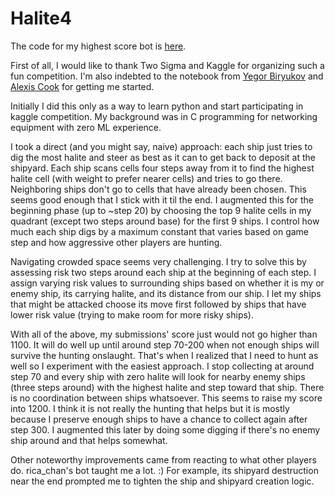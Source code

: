 # Halite4
The code for my highest score bot is [here](https://github.com/arpakornb/Halite4).

First of all, I would like to thank Two Sigma and Kaggle for organizing such a fun competition. I'm also indebted to the notebook from [Yegor Biryukov](https://www.kaggle.com/yegorbiryukov/halite-swarm-intelligence) and [Alexis Cook](https://www.kaggle.com/alexisbcook/getting-started-with-halite) for getting me started.

Initially I did this only as a way to learn python and start participating in kaggle competition. My background was in C programming for networking equipment with zero ML experience.

I took a direct (and you might say, naive) approach: each ship just tries to dig the most halite and steer as best as it can to get back to deposit at the shipyard. Each ship scans cells four steps away from it to find the highest halite cell (with weight to prefer nearer cells) and tries to go there. Neighboring ships don't go to cells that have already been chosen. This seems good enough that I stick with it til the end. I augmented this for the beginning phase (up to ~step 20) by choosing the top 9 halite cells in my quadrant (except two steps around base) for the first 9 ships. I control how much each ship digs by a maximum constant that varies based on game step and how aggressive other players are hunting.

Navigating crowded space seems very challenging. I try to solve this by assessing risk two steps around each ship at the beginning of each step. I assign varying risk values to surrounding ships based on whether it is my or enemy ship, its carrying halite, and its distance from our ship. I let my ships that might be attacked choose its move first followed by ships that have lower risk value (trying to make room for more risky ships).

With all of the above, my submissions' score just would not go higher than 1100. It will do well up until around step 70-200 when not enough ships will survive the hunting onslaught. That's when I realized that I need to hunt as well so I experiment with the easiest approach. I stop collecting at around step 70 and every ship with zero halite will look for nearby enemy ships (three steps around) with the highest halite and step toward that ship. There is no coordination between ships whatsoever. This seems to raise my score into 1200. I think it is not really the hunting that helps but it is mostly because I preserve enough ships to have a chance to collect again after step 300. I augmented this later by doing some digging if there's no enemy ship around and that helps somewhat.

Other noteworthy improvements came from reacting to what other players do. rica_chan's bot taught me a lot. :) For example, its shipyard destruction near the end prompted me to tighten the ship and shipyard creation logic.
